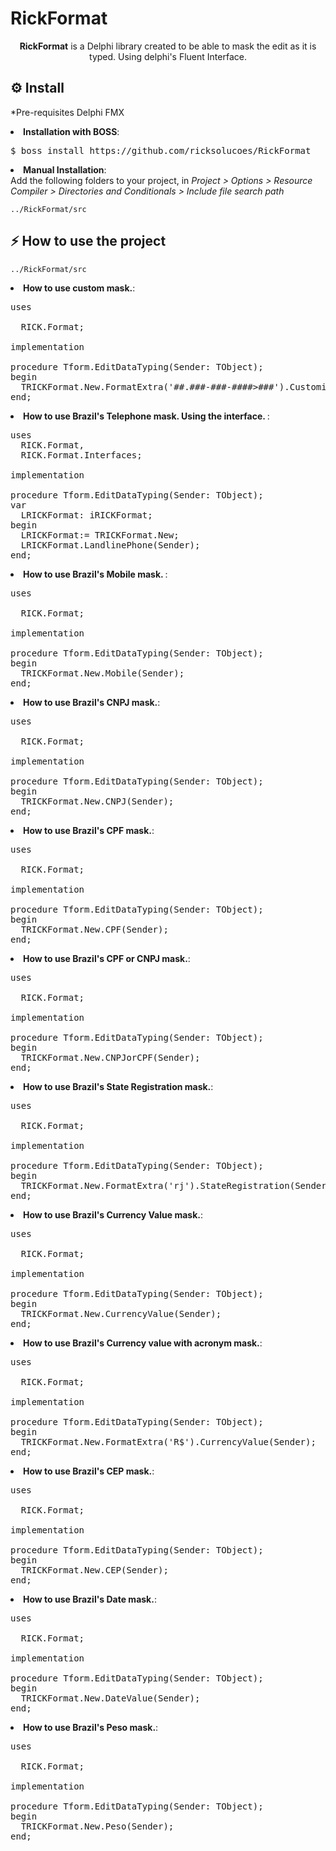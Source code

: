 # RickFormat

<p align="center">
  <b>RickFormat</b> is a Delphi library created to be able to mask the edit as it is typed. Using delphi's Fluent Interface.<br> 
</p>

<h2>⚙️ Install</h2>
<p>*Pre-requisites Delphi FMX</p>
<li><strong>Installation with BOSS</strong>: <br>
<pre>$ boss install https://github.com/ricksolucoes/RickFormat</pre>

<li><strong>Manual Installation</strong>: <br>
Add the following folders to your project, in <em>Project &gt; Options &gt; Resource Compiler &gt; Directories and Conditionals &gt; Include file search path</em></li>
<pre><code>../RickFormat/src</code></pre>

<h2>⚡️ How to use the project</h2>
<pre><code>../RickFormat/src</code></pre>

<li><strong>How to use custom mask.</strong>: <br>

<pre><span class="pl-k">uses</span>

  RICK.Format;

<span class="pl-k">implementation</span>

procedure Tform.EditDataTyping(Sender: TObject);
begin
  TRICKFormat.New.FormatExtra('##.###-###-####>###').Customized(Sender);
end;</span></pre>

<li><strong>How to use Brazil's Telephone mask. Using the interface. </strong>: <br>

<pre><span class="pl-k">uses</span>
  RICK.Format,
  RICK.Format.Interfaces;

<span class="pl-k">implementation</span>

procedure Tform.EditDataTyping(Sender: TObject);
var
  LRICKFormat: iRICKFormat;
begin
  LRICKFormat:= TRICKFormat.New;
  LRICKFormat.LandlinePhone(Sender);
end;</span></pre>

<li><strong>How to use Brazil's Mobile mask. </strong>: <br>

<pre><span class="pl-k">uses</span>

  RICK.Format;

<span class="pl-k">implementation</span>

procedure Tform.EditDataTyping(Sender: TObject);
begin
  TRICKFormat.New.Mobile(Sender);
end;</span></pre>

<li><strong>How to use Brazil's CNPJ mask.</strong>: <br>

<pre><span class="pl-k">uses</span>

  RICK.Format;

<span class="pl-k">implementation</span>

procedure Tform.EditDataTyping(Sender: TObject);
begin
  TRICKFormat.New.CNPJ(Sender);
end;</span></pre>

<li><strong>How to use Brazil's CPF mask.</strong>: <br>

<pre><span class="pl-k">uses</span>

  RICK.Format;

<span class="pl-k">implementation</span>

procedure Tform.EditDataTyping(Sender: TObject);
begin
  TRICKFormat.New.CPF(Sender);
end;</span></pre>

<li><strong>How to use Brazil's CPF or CNPJ mask.</strong>: <br>

<pre><span class="pl-k">uses</span>

  RICK.Format;

<span class="pl-k">implementation</span>

procedure Tform.EditDataTyping(Sender: TObject);
begin
  TRICKFormat.New.CNPJorCPF(Sender);
end;</span></pre>

<li><strong>How to use Brazil's State Registration mask.</strong>: <br>

<pre><span class="pl-k">uses</span>

  RICK.Format;

<span class="pl-k">implementation</span>

procedure Tform.EditDataTyping(Sender: TObject);
begin
  TRICKFormat.New.FormatExtra('rj').StateRegistration(Sender);
end;</span></pre>

<li><strong>How to use Brazil's Currency Value mask.</strong>: <br>

<pre><span class="pl-k">uses</span>

  RICK.Format;

<span class="pl-k">implementation</span>

procedure Tform.EditDataTyping(Sender: TObject);
begin
  TRICKFormat.New.CurrencyValue(Sender);
end;</span></pre>

<li><strong>How to use Brazil's Currency value with acronym mask.</strong>: <br>

<pre><span class="pl-k">uses</span>

  RICK.Format;

<span class="pl-k">implementation</span>

procedure Tform.EditDataTyping(Sender: TObject);
begin
  TRICKFormat.New.FormatExtra('R$').CurrencyValue(Sender);
end;</span></pre>

<li><strong>How to use Brazil's CEP mask.</strong>: <br>

<pre><span class="pl-k">uses</span>

  RICK.Format;

<span class="pl-k">implementation</span>

procedure Tform.EditDataTyping(Sender: TObject);
begin
  TRICKFormat.New.CEP(Sender);
end;</span></pre>

<li><strong>How to use Brazil's Date mask.</strong>: <br>

<pre><span class="pl-k">uses</span>

  RICK.Format;

<span class="pl-k">implementation</span>

procedure Tform.EditDataTyping(Sender: TObject);
begin
  TRICKFormat.New.DateValue(Sender);
end;</span></pre>

<li><strong>How to use Brazil's Peso mask.</strong>: <br>

<pre><span class="pl-k">uses</span>

  RICK.Format;

<span class="pl-k">implementation</span>

procedure Tform.EditDataTyping(Sender: TObject);
begin
  TRICKFormat.New.Peso(Sender);
end;</span></pre>